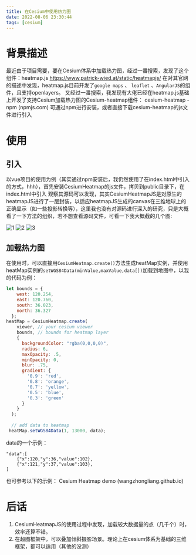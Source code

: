 ```yaml
---
title: 在Cesium中使用热力图
date: 2022-08-06 23:30:44
tags: [cesium]
---
```


# 背景描述
最近由于项目需要，要在Cesium体系中加载热力图，经过一番搜索，发现了这个组件：heatmap.js https://www.patrick-wied.at/static/heatmapjs/
在对其官网的描述中发现，heatmap.js目前开发了`google maps` 、 `leaflet` 、`AngularJS`的组件，且支持openlayers。
又经过一番搜索，我发现有大佬已经在heatmap.js基础上开发了支持Cesium加载热力图的Cesium-heatmap组件： cesium-heatmap - npm (npmjs.com) 
可通过npm进行安装，或者直接下载cesium-heatmap的js文件进行引入
# 使用
## 引入
以vue项目的使用为例（其实通过npm安装后，我仍然使用了在index.html中引入的方式，hhh），首先安装CesiumHeatmap的js文件，拷贝到public目录下，在index.html中引入
观察其源码可以发现，其实CesiumHeatmapJS是对原生的heatmapJS进行了一层封装，以适应heatmapJS生成的canvas在三维地球上的正确显示（如一些投影转换等），这里我也没有对源码进行深入的研究，只是大概看了一下方法的组织，若不想查看源码文件，可看一下我大概截的几个图:

![1](https://raw.githubusercontent.com/homxuwang/homxuwang.github.io/jekyll/images/在Cesium中使用热力图/1.png)
![2](https://raw.githubusercontent.com/homxuwang/homxuwang.github.io/jekyll/images/在Cesium中使用热力图/2.png)
![3](https://raw.githubusercontent.com/homxuwang/homxuwang.github.io/jekyll/images/在Cesium中使用热力图/3.png)

## 加载热力图
在使用时，可以直接用`CesiumHeatmap.create()`方法生成heatMap实例，并使用heatMap实例的`setWGS84Data(minValue,maxValue,data[])`加载到地图中，以我的代码为例：
```js
let bounds = {
    west: 120.254,
    east: 120.760,
    south: 36.023,
    north: 36.327
  };
heatMap = CesiumHeatmap.create(
    viewer, // your cesium viewer
    bounds, // bounds for heatmap layer
    {
      backgroundColor: "rgba(0,0,0,0)",
      radius: 6,
      maxOpacity: .5,
      minOpacity: 0,
      blur: .75,
      gradient: {
        '0.9': 'red',
        '0.8': 'orange',
        '0.7': 'yellow',
        '0.5': 'blue',
        '0.3': 'green'
      }
    }
  );
  
  // add data to heatmap
 heatMap.setWGS84Data(1, 13000, data);
```
data的一个示例：
```
"data":[
    {"x":120,"y":36,"value":102},
    {"x":121,"y":37,"value":103},
]
```

也可参考以下的示例：
Cesium Heatmap demo (wangzhongliang.github.io)
# 后话
1. CesiumHeatmapJS的使用过程中发现，加载较大数据量的点（几千个）时，效率还算不错。
2. 在超图框架中，可以叠加倾斜摄影场景。理论上在cesium体系为基础的三维框架，都可以适用（其他的没测）


<script src="/myjs/heatmap.min.js"></script>
<script src="/myjs/initheatmap.js">
    
  </script>